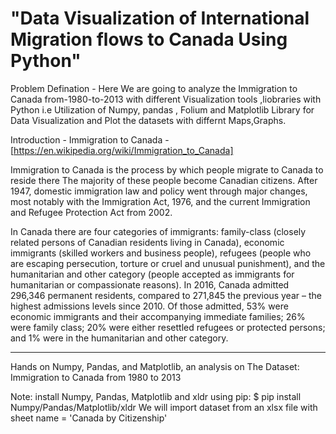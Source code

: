 # "Data Visualization of International Migration flows to Canada Using Python"

Problem Defination - 
Here We are going to analyze the Immigration to Canada from-1980-to-2013 with different Visualization tools ,liobraries with Python 
i.e Utilization of  Numpy, pandas , Folium and Matplotlib Library for Data Visualization and Plot the datasets with differnt Maps,Graphs.


Introduction - Immigration to Canada - [https://en.wikipedia.org/wiki/Immigration_to_Canada] 

Immigration to Canada is the process by which people migrate to Canada to reside there The majority of these people become Canadian citizens. After 1947, domestic immigration law and policy went through major changes, most notably with the Immigration Act, 1976, and the current Immigration and Refugee Protection Act from 2002.

In Canada there are four categories of immigrants: family-class (closely related persons of Canadian residents living in Canada), economic immigrants (skilled workers and business people), refugees (people who are escaping persecution, torture or cruel and unusual punishment), and the humanitarian and other category (people accepted as immigrants for humanitarian or compassionate reasons). In 2016, Canada admitted 296,346 permanent residents, compared to 271,845 the previous year – the highest admissions levels since 2010. Of those admitted, 53% were economic immigrants and their accompanying immediate families; 26% were family class; 20% were either resettled refugees or protected persons; and 1% were in the humanitarian and other category.

---------------------------------------------------------------------------------------------------------

Hands on Numpy, Pandas, and Matplotlib, an analysis on The Dataset: Immigration to Canada from 1980 to 2013

Note:
install Numpy, Pandas, Matplotlib and xldr using pip:
$ pip install Numpy/Pandas/Matplotlib/xldr
We will import dataset from an xlsx file with sheet name = 'Canada by Citizenship'

